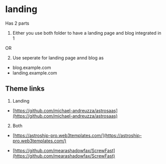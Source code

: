 # landing

Has 2 parts

1. Either you use both folder to have a landing page and blog integrated in 1

OR

2. Use seperate for landing page annd blog as
- blog.example.com
- landing.example.com

## Theme links

1. Landing

- [https://github.com/michael-andreuzza/astrosaas](https://github.com/michael-andreuzza/astrosaas)

2. Both

- [https://astroship-pro.web3templates.com/](https://astroship-pro.web3templates.com/)

- [https://github.com/mearashadowfax/ScrewFast](https://github.com/mearashadowfax/ScrewFast)